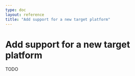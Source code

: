 ```yaml
---
type: doc
layout: reference
title: "Add support for a new target platform"
---
```


# Add support for a new target platform

TODO
